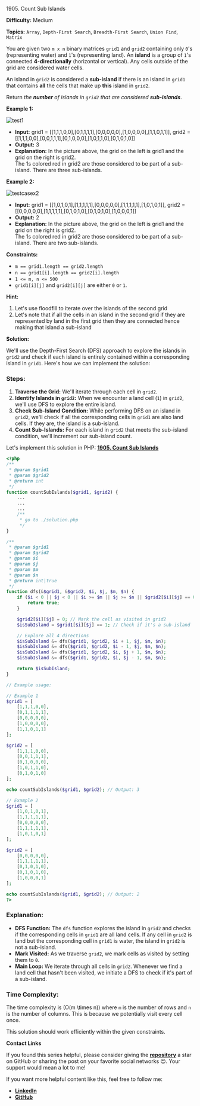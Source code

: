 1905\. Count Sub Islands

**Difficulty:** Medium

**Topics:** `Array`, `Depth-First Search`, `Breadth-First Search`, `Union Find`, `Matrix`

You are given two `m x n` binary matrices `grid1` and `grid2` containing only `0`'s (representing water) and `1`'s (representing land). An **island** is a group of `1`'s connected **4-directionally** (horizontal or vertical). Any cells outside of the grid are considered water cells.

An island in `grid2` is considered a **sub-island** if there is an island in `grid1` that contains **all** the cells that make up **this** island in `grid2`.

Return _the **number** of islands in `grid2` that are considered **sub-islands**_.

**Example 1:**

![test1](https://assets.leetcode.com/uploads/2021/06/10/test1.png)

- **Input:** grid1 = [[1,1,1,0,0],[0,1,1,1,1],[0,0,0,0,0],[1,0,0,0,0],[1,1,0,1,1]], grid2 = [[1,1,1,0,0],[0,0,1,1,1],[0,1,0,0,0],[1,0,1,1,0],[0,1,0,1,0]]
- **Output:** 3
- **Explanation:** In the picture above, the grid on the left is grid1 and the grid on the right is grid2.\
  The 1s colored red in grid2 are those considered to be part of a sub-island. There are three sub-islands.

**Example 2:**

![testcasex2](https://assets.leetcode.com/uploads/2021/06/03/testcasex2.png)

- **Input:** grid1 = [[1,0,1,0,1],[1,1,1,1,1],[0,0,0,0,0],[1,1,1,1,1],[1,0,1,0,1]], grid2 = [[0,0,0,0,0],[1,1,1,1,1],[0,1,0,1,0],[0,1,0,1,0],[1,0,0,0,1]]
- **Output:** 2
- **Explanation:** In the picture above, the grid on the left is grid1 and the grid on the right is grid2.\
  The 1s colored red in grid2 are those considered to be part of a sub-island. There are two sub-islands.



**Constraints:**

- `m == grid1.length == grid2.length`
- `n == grid1[i].length == grid2[i].length`
- `1 <= m, n <= 500`
- `grid1[i][j]` and `grid2[i][j]` are either `0` or `1`.

**Hint:**
1. Let's use floodfill to iterate over the islands of the second grid
2. Let's note that if all the cells in an island in the second grid if they are represented by land in the first grid then they are connected hence making that island a sub-island



**Solution:**

We'll use the Depth-First Search (DFS) approach to explore the islands in `grid2` and check if each island is entirely contained within a corresponding island in `grid1`. Here's how we can implement the solution:

### Steps:
1. **Traverse the Grid:** We'll iterate through each cell in `grid2`.
2. **Identify Islands in `grid2`:** When we encounter a land cell (`1`) in `grid2`, we'll use DFS to explore the entire island.
3. **Check Sub-Island Condition:** While performing DFS on an island in `grid2`, we'll check if all the corresponding cells in `grid1` are also land cells. If they are, the island is a sub-island.
4. **Count Sub-Islands:** For each island in `grid2` that meets the sub-island condition, we'll increment our sub-island count.


Let's implement this solution in PHP: **[1905. Count Sub Islands](https://github.com/mah-shamim/leet-code-in-php/tree/main/algorithms/001905-count-sub-islands/solution.php)**

```php
<?php
/**
 * @param $grid1
 * @param $grid2
 * @return int
 */
function countSubIslands($grid1, $grid2) {
    ...
    ...
    ...
    /**
     * go to ./solution.php
     */
}

/**
 * @param $grid1
 * @param $grid2
 * @param $i
 * @param $j
 * @param $m
 * @param $n
 * @return int|true
 */
function dfs(&$grid1, &$grid2, $i, $j, $m, $n) {
    if ($i < 0 || $j < 0 || $i >= $m || $j >= $n || $grid2[$i][$j] == 0) {
        return true;
    }

    $grid2[$i][$j] = 0; // Mark the cell as visited in grid2
    $isSubIsland = $grid1[$i][$j] == 1; // Check if it's a sub-island

    // Explore all 4 directions
    $isSubIsland &= dfs($grid1, $grid2, $i + 1, $j, $m, $n);
    $isSubIsland &= dfs($grid1, $grid2, $i - 1, $j, $m, $n);
    $isSubIsland &= dfs($grid1, $grid2, $i, $j + 1, $m, $n);
    $isSubIsland &= dfs($grid1, $grid2, $i, $j - 1, $m, $n);

    return $isSubIsland;
}

// Example usage:

// Example 1
$grid1 = [
    [1,1,1,0,0],
    [0,1,1,1,1],
    [0,0,0,0,0],
    [1,0,0,0,0],
    [1,1,0,1,1]
];

$grid2 = [
    [1,1,1,0,0],
    [0,0,1,1,1],
    [0,1,0,0,0],
    [1,0,1,1,0],
    [0,1,0,1,0]
];

echo countSubIslands($grid1, $grid2); // Output: 3

// Example 2
$grid1 = [
    [1,0,1,0,1],
    [1,1,1,1,1],
    [0,0,0,0,0],
    [1,1,1,1,1],
    [1,0,1,0,1]
];

$grid2 = [
    [0,0,0,0,0],
    [1,1,1,1,1],
    [0,1,0,1,0],
    [0,1,0,1,0],
    [1,0,0,0,1]
];

echo countSubIslands($grid1, $grid2); // Output: 2
?>
```

### Explanation:

- **DFS Function:** The `dfs` function explores the island in `grid2` and checks if the corresponding cells in `grid1` are all land cells. If any cell in `grid2` is land but the corresponding cell in `grid1` is water, the island in `grid2` is not a sub-island.
- **Mark Visited:** As we traverse `grid2`, we mark cells as visited by setting them to `0`.
- **Main Loop:** We iterate through all cells in `grid2`. Whenever we find a land cell that hasn't been visited, we initiate a DFS to check if it's part of a sub-island.

### Time Complexity:
The time complexity is \(O(m \times n)\) where `m` is the number of rows and `n` is the number of columns. This is because we potentially visit every cell once.

This solution should work efficiently within the given constraints.


**Contact Links**

If you found this series helpful, please consider giving the **[repository](https://github.com/mah-shamim/leet-code-in-php)** a star on GitHub or sharing the post on your favorite social networks 😍. Your support would mean a lot to me!

If you want more helpful content like this, feel free to follow me:

- **[LinkedIn](https://www.linkedin.com/in/arifulhaque/)**
- **[GitHub](https://github.com/mah-shamim)**

